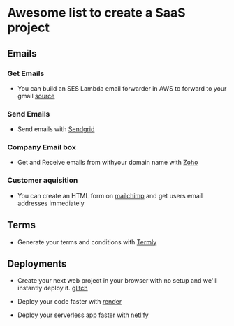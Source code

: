 
# Awesome list to create a SaaS project

## Emails

### Get Emails

- You can build an SES Lambda email forwarder in AWS to forward to your gmail [source](https://twitter.com/Creasy74/status/1374089515619426304?s=20)

### Send Emails

- Send emails with [Sendgrid](https://sendgrid.com/)

### Company Email box

- Get and Receive emails from withyour domain name with [Zoho](https://zoho.eu)

### Customer aquisition

- You can create an HTML form on [mailchimp](https://mailchimp.com) and get users email addresses immediately

## Terms

- Generate your terms and conditions with [Termly](https://termly.io)


## Deployments

- Create your next web project in your browser with no setup and we'll instantly deploy it. [glitch](https://glitch.com/)

- Deploy your code faster with [render](https://render.com)

- Deploy your serverless app faster with [netlify](https://www.netlify.com/)

